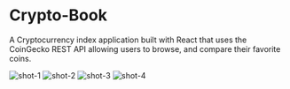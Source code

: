 # Crypto-Book

A Cryptocurrency index application built with React that uses the CoinGecko REST API allowing users to browse, and compare their favorite coins.

![shot-1](https://user-images.githubusercontent.com/30292638/225692957-ac909b04-6704-4ee4-b851-7bc3c0dc0641.png)
![shot-2](https://user-images.githubusercontent.com/30292638/225692982-83975fc4-db68-4887-b883-2bd67fc4a284.png)
![shot-3](https://user-images.githubusercontent.com/30292638/225693006-d59d0e4a-3e6f-4b27-8d9a-4ff481ae7836.png)
![shot-4](https://user-images.githubusercontent.com/30292638/225693017-13403e89-b035-4ab6-9f1b-f17a8f160a49.png)
